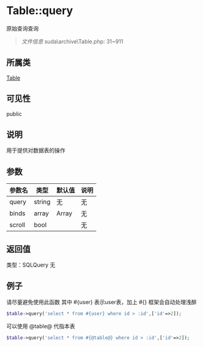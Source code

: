 # Table::query
原始查询查询
> *文件信息* suda\archive\Table.php: 31~911
## 所属类 

[Table](../Table.md)

## 可见性

  public  
## 说明


用于提供对数据表的操作


## 参数

| 参数名 | 类型 | 默认值 | 说明 |
|--------|-----|-------|-------|
| query |  string | 无 | 无 |
| binds |  array | Array | 无 |
| scroll |  bool |  | 无 |

## 返回值
类型：SQLQuery
无

## 例子


请尽量避免使用此函数
其中 #{user} 表示user表，加上 #{} 框架会自动处理浅醉

```php
$table->query('select * from #{user} where id > :id',['id'=>2]);
```

可以使用 @table@ 代指本表

```php
$table->query('select * from #{@table@} where id > :id',['id'=>2]);
```